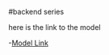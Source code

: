 #backend series

here is the link to the model

-[Model Link](https://app.eraser.io/workspace/YtPqZ1VogxGy1jzIDkzj)